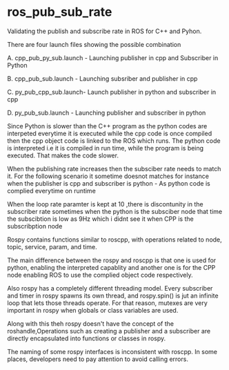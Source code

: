# ros_pub_sub_rate
Validating the publish and subscribe rate in ROS for C++ and Pyhon.

There are four launch files showing the possible combination

A. cpp_pub_py_sub.launch - Launching publisher in cpp and Subscriber in Python

B. cpp_pub_sub.launch - Launching subsriber and publisher in cpp

C. py_pub_cpp_sub.launch- Launch publisher in python and subscriber in cpp

D. py_pub_sub.launch - Launching publisher and subscriber in python

Since Python is slower than the C++ program as the python codes are interpeted everytime it is executed while the cpp code is once compiled then the cpp object code is linked to the ROS which runs.
The python code is interpreted i.e it is compiled in run time, while the program is being executed. That makes the code slower.

When the publishing rate increases then the subsciber rate needs to match it. For the following scenario it sometime doesnot matches for instance when the publisher is cpp and subscriber is python - As python code is complied everytime on runtime

When the loop rate paramter is kept at 10 ,there is discontunity in the subscriber rate sometimes when the python is the subsciber node that time the subscibtion is low as 9Hz which i didnt see it when CPP is the subscribption node  

Rospy contains functions similar to roscpp, with operations related to node, topic, service, param, and time.

The main difference between the rospy and roscpp is that one is used for python, enabling the interpreted capablity and another one is for the CPP node enabling ROS to use the complied object code respectively.

Also rospy has a completely different threading model. Every subscriber and timer in rospy spawns its own thread, and rospy.spin() is jut an infinite loop that lets those threads operate. For that reason, mutexes are very important in rospy when globals or class variables are used.

Along with this theh rospy doesn't have the concept of the roshandle,Operations such as creating a publisher and a subscriber are directly encapsulated into functions or classes in rospy. 

The naming of some rospy interfaces is inconsistent with roscpp. In some places, developers need to pay attention to avoid calling errors.
